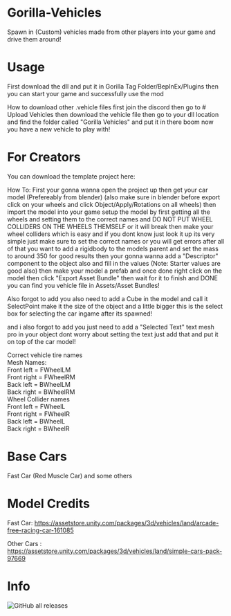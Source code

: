 # Gorilla-Vehicles
Spawn in (Custom) vehicles made from other players into your game and drive them around!

# Usage
First download the dll and put it in Gorilla Tag Folder/BepInEx/Plugins then you can start your game and successfully use the mod

How to download other .vehicle files first join the discord then go to # Upload Vehicles then download the vehicle file then go to your dll location and find the folder called "Gorilla Vehicles" and put it in there boom now you have a new vehicle to play with!

# For Creators
You can download the template project here:

How To:
First your gonna wanna open the project up then get your car model (Prefereably from blender) (also make sure in blender before export click on your wheels and click Object/Apply/Rotations on all wheels) then import the model into your game setup the model by first getting all the wheels and setting them to the correct names and DO NOT PUT WHEEL COLLIDERS ON THE WHEELS THEMSELF or it will break then make your wheel colliders which is easy and if you dont know just look it up its very simple just make sure to set the correct names or you will get errors after all of that you want to add a rigidbody to the models parent and set the mass to around 350 for good results then your gonna wanna add a "Descriptor" component to the object also and fill in the values (Note: Starter values are good also) then make your model a prefab and once done right click on the model then click "Export Asset Bundle" then wait for it to finish and DONE you can find you vehicle file in Assets/Asset Bundles!

Also forgot to add you also need to add a Cube in the model and call it SelectPoint make it the size of the object and a little bigger this is the select box for selecting the car ingame after its spawned!

and i also forgot to add you just need to add a "Selected Text" text mesh pro in your object dont worry about setting the text just add that and put it on top of the car model!

Correct vehicle tire names <br />
 Mesh Names: <br />
Front left = FWheelLM<br />
Front right = FWheelRM<br />
Back left = BWheelLM<br />
Back right = BWheelRM<br />
 Wheel Collider names<br />
Front left = FWheelL<br />
Front right = FWheelR<br />
Back left = BWheelL<br />
Back right = BWheelR

# Base Cars
Fast Car (Red Muscle Car)
and some others

# Model Credits
Fast Car: https://assetstore.unity.com/packages/3d/vehicles/land/arcade-free-racing-car-161085

Other Cars : https://assetstore.unity.com/packages/3d/vehicles/land/simple-cars-pack-97669

# Info
![GitHub all releases](https://img.shields.io/github/downloads/Blas1ed/Gorilla-Vehicles/total?color=%2300FF00)

